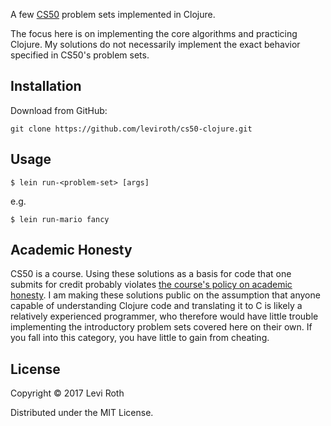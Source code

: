 A few [CS50](https://cs50.harvard.edu/) problem sets implemented in Clojure.

The focus here is on implementing the core algorithms and practicing Clojure. My
solutions do not necessarily implement the exact behavior specified in CS50's
problem sets.

## Installation

Download from GitHub:

    git clone https://github.com/leviroth/cs50-clojure.git

## Usage

    $ lein run-<problem-set> [args]

e.g.

    $ lein run-mario fancy

## Academic Honesty

CS50 is a course. Using these solutions as a basis for code that one submits for
credit probably
violates
[the course's policy on academic honesty](http://docs.cs50.net/2016/fall/syllabus/cs50.html#academic-honesty).
I am making these solutions public on the assumption that anyone capable of
understanding Clojure code and translating it to C is likely a relatively
experienced programmer, who therefore would have little trouble implementing the
introductory problem sets covered here on their own. If you fall into this
category, you have little to gain from cheating.

## License

Copyright © 2017 Levi Roth

Distributed under the MIT License.
